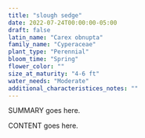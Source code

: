 ```yaml
---
title: "slough sedge"
date: 2022-07-24T00:00:00-05:00
draft: false
latin_name: "Carex obnupta"
family_name: "Cyperaceae"
plant_type: "Perennial"
bloom_time: "Spring"
flower_color: ""
size_at_maturity: "4-6 ft"
water_needs: "Moderate"
additional_characteristices_notes: ""
---
```


SUMMARY goes here.

<!--more-->

CONTENT goes here.
